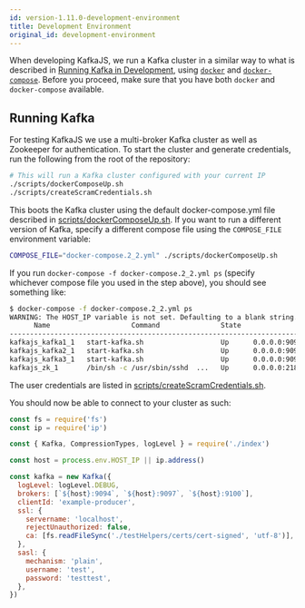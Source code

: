 ```yaml
---
id: version-1.11.0-development-environment
title: Development Environment
original_id: development-environment
---
```


When developing KafkaJS, we run a Kafka cluster in a similar way to what is described in [Running Kafka in Development](DockerLocal.md), using [`docker`](https://docs.docker.com/) and [`docker-compose`](https://docs.docker.com/compose/install/). Before you proceed, make sure that you have both `docker` and `docker-compose` available.

## Running Kafka

For testing KafkaJS we use a multi-broker Kafka cluster as well as Zookeeper for authentication. To start the cluster and generate credentials, run the following from the root of the repository:

```sh
# This will run a Kafka cluster configured with your current IP
./scripts/dockerComposeUp.sh
./scripts/createScramCredentials.sh
```

This boots the Kafka cluster using the default docker-compose.yml file described in [scripts/dockerComposeUp.sh](https://github.com/tulios/kafkajs/blob/master/scripts/dockerComposeUp.sh). If you want to run a different version of Kafka, specify a different compose file using the `COMPOSE_FILE` environment variable:

```sh
COMPOSE_FILE="docker-compose.2_2.yml" ./scripts/dockerComposeUp.sh
```

If you run `docker-compose -f docker-compose.2_2.yml ps` (specify whichever compose file you used in the step above), you should see something like:

```sh
$ docker-compose -f docker-compose.2_2.yml ps
WARNING: The HOST_IP variable is not set. Defaulting to a blank string.
      Name                    Command               State                                   Ports
----------------------------------------------------------------------------------------------------------------------------------
kafkajs_kafka1_1   start-kafka.sh                   Up      0.0.0.0:9092->9092/tcp, 0.0.0.0:9093->9093/tcp, 0.0.0.0:9094->9094/tcp
kafkajs_kafka2_1   start-kafka.sh                   Up      0.0.0.0:9095->9095/tcp, 0.0.0.0:9096->9096/tcp, 0.0.0.0:9097->9097/tcp
kafkajs_kafka3_1   start-kafka.sh                   Up      0.0.0.0:9098->9098/tcp, 0.0.0.0:9099->9099/tcp, 0.0.0.0:9100->9100/tcp
kafkajs_zk_1       /bin/sh -c /usr/sbin/sshd  ...   Up      0.0.0.0:2181->2181/tcp, 22/tcp, 2888/tcp, 3888/tcp
```

The user credentials are listed in [scripts/createScramCredentials.sh](https://github.com/tulios/kafkajs/blob/master/scripts/createScramCredentials.sh).

You should now be able to connect to your cluster as such:

```javascript
const fs = require('fs')
const ip = require('ip')

const { Kafka, CompressionTypes, logLevel } = require('./index')

const host = process.env.HOST_IP || ip.address()

const kafka = new Kafka({
  logLevel: logLevel.DEBUG,
  brokers: [`${host}:9094`, `${host}:9097`, `${host}:9100`],
  clientId: 'example-producer',
  ssl: {
    servername: 'localhost',
    rejectUnauthorized: false,
    ca: [fs.readFileSync('./testHelpers/certs/cert-signed', 'utf-8')],
  },
  sasl: {
    mechanism: 'plain',
    username: 'test',
    password: 'testtest',
  },
})
```
